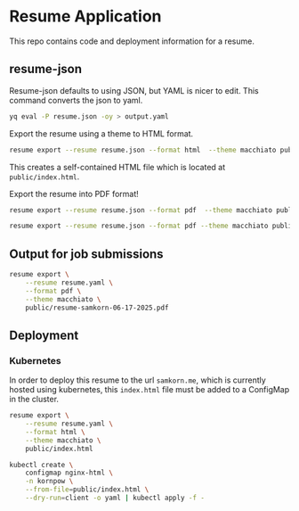# Resume Application
This repo contains code and deployment information for a resume.

## resume-json

Resume-json defaults to using JSON, but YAML is nicer to edit. This command converts the json to yaml.
```bash
yq eval -P resume.json -oy > output.yaml
```
Export the resume using a theme to HTML format.
```bash
resume export --resume resume.json --format html  --theme macchiato public/index.html
```
This creates a self-contained HTML file which is located at `public/index.html`.

Export the resume into PDF format!
```bash
resume export --resume resume.json --format pdf  --theme macchiato public/resume.pdf

resume export --resume resume.json --format pdf --theme macchiato public/resume_$(date +"%Y%m%d_%H%M%S").pdf
```

## Output for job submissions
```bash
resume export \
    --resume resume.yaml \
    --format pdf \
    --theme macchiato \
    public/resume-samkorn-06-17-2025.pdf
```
## Deployment
### Kubernetes
In order to deploy this resume to the url `samkorn.me`, which is currently hosted using kubernetes, this `index.html` file must be added to a ConfigMap in the cluster.

```bash
resume export \
    --resume resume.yaml \
    --format html \
    --theme macchiato \
    public/index.html

kubectl create \
    configmap nginx-html \
    -n kornpow \
    --from-file=public/index.html \
    --dry-run=client -o yaml | kubectl apply -f -
```

